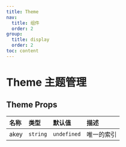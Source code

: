 ```yaml
---
title: Theme
nav:
  title: 组件
  order: 2
group:
  title: display
  order: 2
toc: content
---
```


# Theme 主题管理

<!-- ## 简单上手

<code src="./demo/base"></code> -->

## Theme Props

| 名称 | 类型     | 默认值      | 描述       |
| :--- | :------- | :---------- | :--------- |
| akey | `string` | `undefined` | 唯一的索引 |
